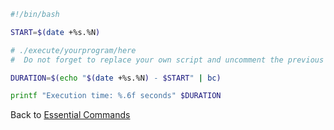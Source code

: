 
```bash
#!/bin/bash

START=$(date +%s.%N)

# ./execute/yourprogram/here
#  Do not forget to replace your own script and uncomment the previous line by deleting #

DURATION=$(echo "$(date +%s.%N) - $START" | bc)

printf "Execution time: %.6f seconds" $DURATION
```

Back to [Essential Commands](../essential-commands.md)

